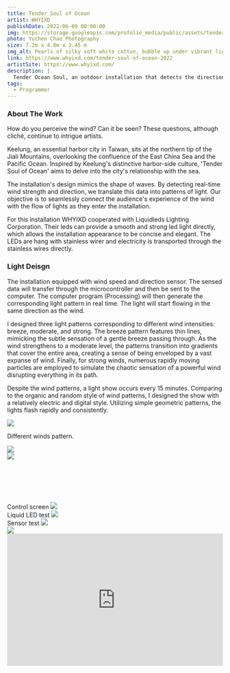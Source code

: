 ```yaml
---
title: Tender Soul of Ocean
artist: WHYIXD
publishDate: 2022-06-09 00:00:00
img: https://storage.googleapis.com/profolio_media/public/assets/tender/ocean.jpg
photo: Yuchen Chao Photography
size: 7.2m x 4.8m x 3.45 m
img_alt: Pearls of silky soft white cotton, bubble up under vibrant lighting
link: https://www.whyixd.com/tender-soul-of-ocean-2022
artistSite: https://www.whyixd.com/
description: |
  Tender Ocean Soul, an outdoor installation that detects the direction and strength of the wind, converting it into real-time light patterns. It utilizes a new type of liquid LED to provide evenly distributed light. A light show occurs every 15 minutes.
tags:
  - Programmer
---
```


<style>

    .embed-container {
      --video--width: 1084;
      --video--height: 666;

      position: relative;
      padding-bottom: calc(var(--video--height) / var(--video--width) * 100%); /* 41.66666667% */
      overflow: hidden;
      max-width: 100%;
      background: black;
    }

    .embed-container iframe,
    .embed-container object,
    .embed-container embed {
      position: absolute;
      top: 0;
      left: 0;
      width: 100%;
      height: 100%;
    }

  @media (max-width: 900px) {

     h3 {
      font-size: var(--text-lg);
    }
  }

</style>

### About The Work

How do you perceive the wind? Can it be seen? These questions, although cliché, continue to intrigue artists.

Keelung, an essential harbor city in Taiwan, sits at the northern tip of the Jiali Mountains, overlooking the confluence of the East China Sea and the Pacific Ocean. Inspired by Keelung's distinctive harbor-side culture, 'Tender Soul of Ocean' aims to delve into the city's relationship with the sea.

The installation's design mimics the shape of waves. By detecting real-time wind strength and direction, we translate this data into patterns of light. Our objective is to seamlessly connect the audience's experience of the wind with the flow of lights as they enter the installation.

For this installation WHYIXD cooperated with Liquidleds Lighting Corporation. Their leds can provide a smooth and strong led light directly, which allows the installation appearance to be concise and elegant. The LEDs are hang with stainless wirer and electricity is transported through the stainless wires directly.

### Light Deisgn

The installation equipped with wind speed and direction sensor. The sensed data will transfer through the microcontroller and then be sent to the computer. The computer program (Processing) will then generate the corresponding light pattern in real time. The light will start flowing in the same direction as the wind.

I designed three light patterns corresponding to different wind intensities: breeze, moderate, and strong. The breeze pattern features thin lines, mimicking the subtle sensation of a gentle breeze passing through. As the wind strengthens to a moderate level, the patterns transition into gradients that cover the entire area, creating a sense of being enveloped by a vast expanse of wind. Finally, for strong winds, numerous rapidly moving particles are employed to simulate the chaotic sensation of a powerful wind disrupting everything in its path.

Despite the wind patterns, a light show occurs every 15 minutes. Comparing to the organic and random style of wind patterns, I designed the show with a relatively electric and digital style. Utilizing simple geometric patterns, the lights flash rapidly and consistently.

<div class="ingallery">
  <div class="arrayItem"  >
    <img src="https://storage.googleapis.com/profolio_media/public/assets/tender/wind1.jpg" />
    <p>Different winds pattern.</p>
  </div>
    <div class="arrayItem" >
    <img src="https://storage.googleapis.com/profolio_media/public/assets/tender/wind2.jpg" />
  </div>
    <div class="arrayItem" >
    <img src="https://storage.googleapis.com/profolio_media/public/assets/tender/wind3.jpg"/>
  </div>

</div>

<div class="ingallery" style="margin-top:100px;">

  <div class="width withTitle">
    <span class="imgTitle">Control screen</span>
    <img style=""src="https://storage.googleapis.com/profolio_media/public/assets/tender/control.jpg">
  </div>

  <div class="withTitle " >
    <span class="imgTitle">Liquid LED test</span>
    <img src="https://storage.googleapis.com/profolio_media/public/assets/tender/light.jpg">
  </div>

  <div class="withTitle">
    <span class="imgTitle">Sensor test</span>
    <img src="https://storage.googleapis.com/profolio_media/public/assets/tender/sensor.gif">
  </div>

  <div class="width">
    <img src="https://storage.googleapis.com/profolio_media/public/assets/tender/ocean1.jpg">
  </div>

</div>

<div class='embed-container'>
<iframe src="https://player.vimeo.com/video/726610150?h=3646606fd&autoplay=1&muted=1"  frameborder="0"  allow="autoplay; fullscreen; picture-in-picture" allowfullscreen></iframe>
</div>
